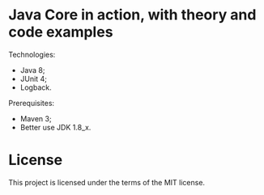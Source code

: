 # Java Core in action, with theory and code examples

Technologies:
- Java 8;
- JUnit 4;
- Logback.

Prerequisites:
- Maven 3;
- Better use JDK 1.8_x.

# License

This project is licensed under the terms of the MIT license.